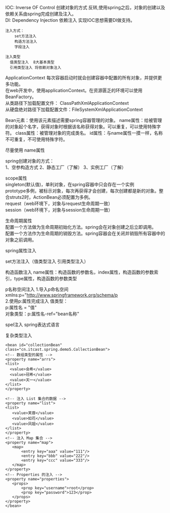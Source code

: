 IOC: Inverse OF Control 创建对象的方式 反转,使用spring之后，对象的创建以及依赖关系由spring完成创建及注入。   
DI: Dependency Injection 依赖注入 实现IOC思想需要DI做支持。  
```
注入方式：  
    set方法注入  
    构造方法注入  
    字段注入  
```
```
注入类型
  值类型注入  8大基本类型
  引用类型注入 将依赖对象注入
```
ApplicationContext 每次容器启动时就会创建容器中配置的所有对象，并提供更多功能。    
在web开发中，使用applicationContext。在资源匮乏的环境可以使用BeanFactory。  
从类路径下加载配置文件：
 ClassPathXmlApplicationContext  
 从硬盘绝对路径下加载配置文件：FileSystemXmlApplicationContext  
 
 Bean元素：使用该元素描述需要spring容器管理的对象。
   name属性：给被管理的对象起个名字，获得对象时根据该名称获得对象。可以重复，可以使用特殊字符。
   class属性：被管理对象的完成类名。
   id属性：与name属性一摸一样，名称不可重复，不可使用特殊字符。
   
 尽量使用 name属性
 
 spring创建对象的方式：  
  1、空参构造方式
  2、静态工厂（了解）
  3、实例工厂（了解）
  
scope属性  
 singleton(默认值)，单利对象，在spring容器中只会存在一个实例  
 prototype多例，被标示对象，每次再获得才会创建，每次创建都是新的对象。整合struts2时，ActionBean必须配置为多例。    
 request（web环境下，对象与request生命周期一致）  
 session（web环境下，对象与session生命周期一致）  
 
 生命周期属性  
  配置一个方法做为生命周期初始化方法。spring会在对象创建之后立即调用。  
  配置一个方法作为生命周期的销毁方法。spring容器会在关闭并销毁所有容器中的对象之前调用。 
  
  
spring属性注入  

 set方法注入（值类型注入 引用类型注入）  
 
 构造函数注入  name属性：构造函数的参数名，index属性，构造函数的参数索引，type属性，构造函数的参数类型   
  
 p名称空间注入 1.导入p命名空间  xmlns:p="http://www.springframework.org/schema/p   
 2.使用p:属性完成注入 值类型：  
 p:属性名 = "值"  
 对象类型：p:属性名-ref="bean名称"  
 
 spel注入 spring表达式语言  
 
 复杂类型注入  
 ````
 <bean id="collectionBean" class="cn.itcast.spring.demo5.CollectionBean">  
 <!-- 数组类型的属性 -->   
 <property name="arrs">  
 <list> 
   <value>会希</value> 
   <value>冠希</value> 
   <value>天一</value>
 </list>
 </property>
 
 <!-- 注入 List 集合的数据 --> 
 <property name="list">
 <list> 
    <value>芙蓉</value> 
    <value>如花</value> 
    <value>凤姐</value>
 </list>
 </property>
 <!-- 注入 Map 集合 --> 
 <property name="map">
    <map>
        <entry key="aaa" value="111"/> 
        <entry key="bbb" value="222"/> 
        <entry key="ccc" value="333"/>
    </map>
 </property>
 <!-- Properties 的注入 --> 
 <property name="properties">
    <props>
        <prop key="username">root</prop> 
        <prop key="password">123</prop>
    </props>
 </property>
 </bean>
 ````
 